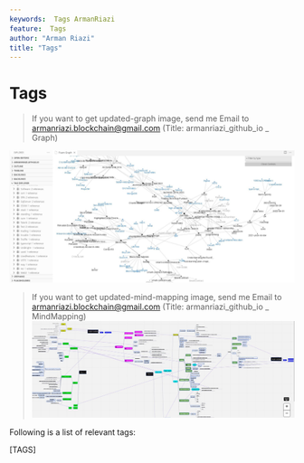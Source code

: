 ```yaml
---
keywords:  Tags ArmanRiazi
feature:  Tags
author: "Arman Riazi"
title: "Tags"
---
```


# Tags


> If you want to get updated-graph image, send me Email to armanriazi.blockchain@gmail.com 
> (Title: armanriazi_github_io _ Graph)

![Graph](assets/attachments/graph.jpg)

> If you want to get updated-mind-mapping image, send me Email to armanriazi.blockchain@gmail.com 
> (Title: armanriazi_github_io _ MindMapping)
![Substrate Mind Mapping](assets/attachments/substrate-minmap.jpg)

Following is a list of relevant tags:

[TAGS]
